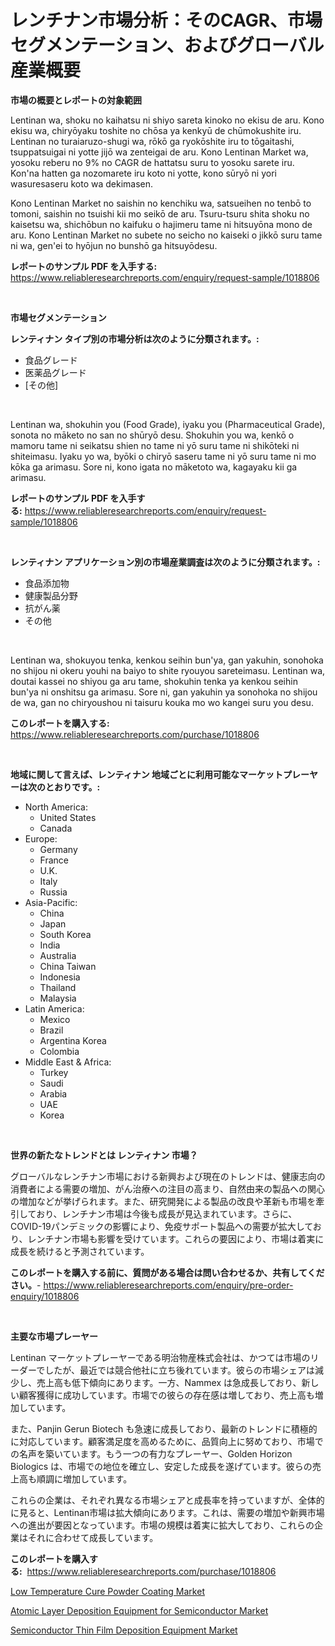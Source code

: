 <p><h1>レンチナン市場分析：そのCAGR、市場セグメンテーション、およびグローバル産業概要</h1></p><p><strong>市場の概要とレポートの対象範囲</strong></p>
<p><p>Lentinan wa, shoku no kaihatsu ni shiyo sareta kinoko no ekisu de aru. Kono ekisu wa, chiryōyaku toshite no chōsa ya kenkyū de chūmokushite iru. Lentinan no turaiaruzo-shugi wa, rōkō ga ryokōshite iru to tōgaitashi, tsuppatsuigai ni yotte jijō wa zenteigai de aru. Kono Lentinan Market wa, yosoku reberu no 9% no CAGR de hattatsu suru to yosoku sarete iru. Kon'na hatten ga nozomarete iru koto ni yotte, kono sūryō ni yori wasuresaseru koto wa dekimasen.</p><p>Kono Lentinan Market no saishin no kenchiku wa, satsueihen no tenbō to tomoni, saishin no tsuishi kii mo seikō de aru. Tsuru-tsuru shita shoku no kaisetsu wa, shichōbun no kaifuku o hajimeru tame ni hitsuyōna mono de aru. Kono Lentinan Market no subete no seicho no kaiseki o jikkō suru tame ni wa, gen'ei to hyōjun no bunshō ga hitsuyōdesu.</p></p>
<p><strong>レポートのサンプル PDF を入手する:</strong> <a href="https://www.reliableresearchreports.com/enquiry/request-sample/1018806">https://www.reliableresearchreports.com/enquiry/request-sample/1018806</a></p>
<p>&nbsp;</p>
<p><strong>市場セグメンテーション</strong></p>
<p><strong>レンティナン タイプ別の市場分析は次のように分類されます。:</strong></p>
<p><ul><li>食品グレード</li><li>医薬品グレード</li><li>[その他]</li></ul></p>
<p>&nbsp;</p>
<p><p>Lentinan wa, shokuhin you (Food Grade), iyaku you (Pharmaceutical Grade), sonota no māketo no san no shūryō desu. Shokuhin you wa, kenkō o mamoru tame ni seikatsu shien no tame ni yō suru tame ni shikōteki ni shiteimasu. Iyaku yo wa, byōki o chiryō saseru tame ni yō suru tame ni mo kōka ga arimasu. Sore ni, kono igata no māketoto wa, kagayaku kii ga arimasu.</p></p>
<p><strong>レポートのサンプル PDF を入手する:</strong>&nbsp;<a href="https://www.reliableresearchreports.com/enquiry/request-sample/1018806">https://www.reliableresearchreports.com/enquiry/request-sample/1018806</a></p>
<p>&nbsp;</p>
<p><strong> レンティナン アプリケーション別の市場産業調査は次のように分類されます。:</strong></p>
<p><ul><li>食品添加物</li><li>健康製品分野</li><li>抗がん薬</li><li>その他</li></ul></p>
<p>&nbsp;</p>
<p><p>Lentinan wa, shokuyou tenka, kenkou seihin bun'ya, gan yakuhin, sonohoka no shijou ni okeru youhi na baiyo to shite ryouyou sareteimasu. Lentinan wa, doutai kassei no shiyou ga aru tame, shokuhin tenka ya kenkou seihin bun'ya ni onshitsu ga arimasu. Sore ni, gan yakuhin ya sonohoka no shijou de wa, gan no chiryoushou ni taisuru kouka mo wo kangei suru you desu.</p></p>
<p><strong>このレポートを購入する:</strong>&nbsp; <a href="https://www.reliableresearchreports.com/purchase/1018806">https://www.reliableresearchreports.com/purchase/1018806</a></p>
<p>&nbsp;</p>
<p><strong>地域に関して言えば、レンティナン 地域ごとに利用可能なマーケットプレーヤーは次のとおりです。:</strong></p>
<p><ul>
    <li>
        North America:
        <ul>
            <li>United States</li>
            <li>Canada</li>
        </ul>
    </li>
    <li>
        Europe:
        <ul>
            <li>Germany</li>
            <li>France</li>
            <li>U.K.</li>
            <li>Italy</li>
            <li>Russia</li>
        </ul>
    </li>
    <li>
        Asia-Pacific:
        <ul>
            <li>China</li>
            <li>Japan</li>
            <li>South Korea</li>
            <li>India</li>
            <li>Australia</li>
            <li>China Taiwan</li>
            <li>Indonesia</li>
            <li>Thailand</li>
            <li>Malaysia</li>
        </ul>
    </li>
    <li>
        Latin America:
        <ul>
            <li>Mexico</li>
            <li>Brazil</li>
            <li>Argentina Korea</li>
            <li>Colombia</li>
        </ul>
    </li>
    <li>
        Middle East & Africa:
        <ul>
            <li>Turkey</li>
            <li>Saudi</li>
            <li>Arabia</li>
            <li>UAE</li>
            <li>Korea</li>
        </ul>
    </li>
    </ul></p>
<p>&nbsp;</p>
<p><strong>世界の新たなトレンドとは レンティナン 市場？</strong></p>
<p><p>グローバルなレンチナン市場における新興および現在のトレンドは、健康志向の消費者による需要の増加、がん治療への注目の高まり、自然由来の製品への関心の増加などが挙げられます。また、研究開発による製品の改良や革新も市場を牽引しており、レンチナン市場は今後も成長が見込まれています。さらに、COVID-19パンデミックの影響により、免疫サポート製品への需要が拡大しており、レンチナン市場も影響を受けています。これらの要因により、市場は着実に成長を続けると予測されています。</p></p>
<p><strong>このレポートを購入する前に、質問がある場合は問い合わせるか、共有してください。</strong>- <a href="https://www.reliableresearchreports.com/enquiry/pre-order-enquiry/1018806">https://www.reliableresearchreports.com/enquiry/pre-order-enquiry/1018806</a></p>
<p>&nbsp;</p>
<p><strong>主要な市場プレーヤー</strong></p>
<p><p>Lentinan マーケットプレーヤーである明治物産株式会社は、かつては市場のリーダーでしたが、最近では競合他社に立ち後れています。彼らの市場シェアは減少し、売上高も低下傾向にあります。一方、Nammex は急成長しており、新しい顧客獲得に成功しています。市場での彼らの存在感は増しており、売上高も増加しています。</p><p>また、Panjin Gerun Biotech も急速に成長しており、最新のトレンドに積極的に対応しています。顧客満足度を高めるために、品質向上に努めており、市場での名声を築いています。もう一つの有力なプレーヤー、Golden Horizon Biologics は、市場での地位を確立し、安定した成長を遂げています。彼らの売上高も順調に増加しています。</p><p>これらの企業は、それぞれ異なる市場シェアと成長率を持っていますが、全体的に見ると、Lentinan市場は拡大傾向にあります。これは、需要の増加や新興市場への進出が要因となっています。市場の規模は着実に拡大しており、これらの企業はそれに合わせて成長しています。</p></p>
<p><strong>このレポートを購入する:</strong>&nbsp;&nbsp;<a href="https://www.reliableresearchreports.com/purchase/1018806">https://www.reliableresearchreports.com/purchase/1018806</a></p>
<p><p><a href="https://github.com/Alonsoolds3wq1d81czn8rbol/Market-Research-Report-List-1/blob/main/low-temperature-cure-powder-coating-market.md">Low Temperature Cure Powder Coating Market</a></p><p><a href="https://view.publitas.com/reportprime-1/atomic-layer-deposition-equipment-for-semiconductor-market-size-market-share-and-global-market-analysis-report-2023-2030/">Atomic Layer Deposition Equipment for Semiconductor Market</a></p><p><a href="https://view.publitas.com/reportprime-1/semiconductor-thin-film-deposition-equipment-market-size-reflecting-a-forecast-till-2030-market-by-type-by-application-and-by-geography/">Semiconductor Thin Film Deposition Equipment Market</a></p></p>